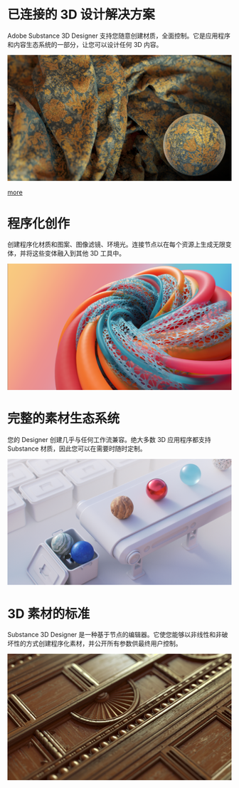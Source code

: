# 已连接的 3D 设计解决方案
Adobe Substance 3D Designer 支持您随意创建材质，全面控制。它是应用程序和内容生态系统的一部分，让您可以设计任何 3D 内容。

![visual](feature_1.png)

[more](https://www.adobe.com/go/substance-3d-ccd-banner_cn)

# 程序化创作
创建程序化材质和图案、图像滤镜、环境光。连接节点以在每个资源上生成无限变体，并将这些变体融入到其他 3D 工具中。

![visual](feature_2.png)

# 完整的素材生态系统
您的 Designer 创建几乎与任何工作流兼容。绝大多数 3D 应用程序都支持 Substance 材质，因此您可以在需要时随时定制。

![visual](feature_3.png)

# 3D 素材的标准
Substance 3D Designer 是一种基于节点的编辑器。它使您能够以非线性和非破坏性的方式创建程序化素材，并公开所有参数供最终用户控制。

![visual](feature_4.png)